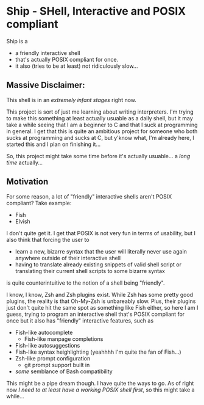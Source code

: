 # Ship - SHell, Interactive and POSIX compliant

Ship is a 
- a friendly interactive shell 
- that's actually POSIX compliant for once.
- it also (tries to be at least) not ridiculously slow...

## Massive Disclaimer:

This shell is in an _extremely infant stages_ right now.

This project is sort of just me learning about writing interpreters. I'm trying
to make this something at least actually usuable as a daily shell, but it may
take a while seeing that I am a beginner to C and that I suck at programming in
general. I get that this is quite an ambitious project for someone who both 
sucks at programming and sucks at C, but y'know what, I'm already here, I 
started this and I plan on finishing it...

So, this project might take some time before it's actually usuable... a _long
time_ actually...

## Motivation

For some reason, a lot of "friendly" interactive shells aren't POSIX compliant?
Take example:
- Fish
- Elvish

I don't quite get it. I get that POSIX is not very fun in terms of usability, 
but I also think that forcing the user to
- learn a new, bizarre syntax that the user will literally never use again 
  anywhere outside of their interactive shell
- having to translate already existing snippets of valid shell script or 
  translating their current shell scripts to some bizarre syntax

is quite counterintuitive to the notion of a shell being "friendly". 

I know, I know, Zsh and Zsh plugins exist. While Zsh has some pretty good 
plugins, the reality is that Oh-My-Zsh is unbareably slow. Plus, their plugins
just don't quite hit the same spot as something like Fish either, so here I am
I guess, trying to program an interactive shell that's POSIX compliant for once
but it also has "friendly" interactive features, such as
- Fish-like autocomplete 
  - Fish-like manpage completions 
- Fish-like autosuggestions
- Fish-like syntax heighlighting (yeahhhh I'm quite the fan of Fish...)
- Zsh-like prompt configuration
  - git prompt support built in
- _some_ semblance of Bash compatibility

This might be a pipe dream though. I have quite the ways to go. As of right now
_I need to at least have a working POSIX shell first_, so this might take a
while...
